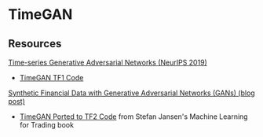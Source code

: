 # TimeGAN

## Resources

[Time-series Generative Adversarial Networks (NeurIPS 2019)](https://proceedings.neurips.cc/paper/2019/file/c9efe5f26cd17ba6216bbe2a7d26d490-Paper.pdf)
* [TimeGAN TF1 Code](https://github.com/vanderschaarlab/mlforhealthlabpub/tree/main/alg/timegan)

[Synthetic Financial Data with Generative Adversarial Networks (GANs) (blog post)](https://www.mlq.ai/synthetic-data-finance-gans/)
* [TimeGAN Ported to TF2 Code](https://github.com/stefan-jansen/machine-learning-for-trading/blob/main/21_gans_for_synthetic_time_series/02_TimeGAN_TF2.ipynb) from Stefan Jansen's Machine Learning for Trading book

